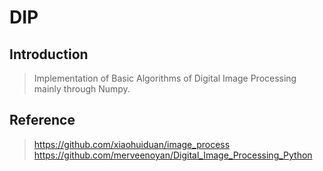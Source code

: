 # DIP

## Introduction

> Implementation of Basic Algorithms of Digital Image Processing mainly through Numpy.

## Reference

> https://github.com/xiaohuiduan/image_process
> https://github.com/merveenoyan/Digital_Image_Processing_Python
